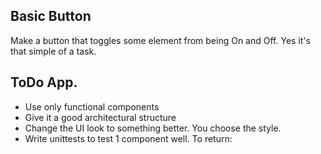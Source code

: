 ## Basic Button

Make a button that toggles some element from being On and Off. Yes it's that simple of a task.

## ToDo App.


* Use only functional components
* Give it a good architectural structure
* Change the UI look to something better. You choose the style.
* Write unittests to test 1 component well.
To return: